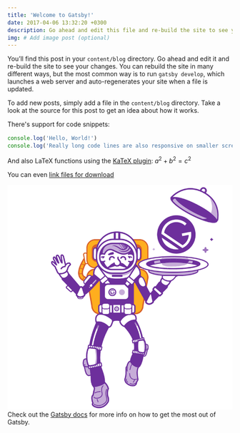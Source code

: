 ```yaml
---
title: 'Welcome to Gatsby!'
date: 2017-04-06 13:32:20 +0300
description: Go ahead and edit this file and re-build the site to see your changes. # Add post description (optional)
img: # Add image post (optional)
---
```


You’ll find this post in your `content/blog` directory. Go ahead and edit it and re-build the site to see your changes. You can rebuild the site in many different ways, but the most common way is to run `gatsby develop`, which launches a web server and auto-regenerates your site when a file is updated.

To add new posts, simply add a file in the `content/blog` directory. Take a look at the source for this post to get an idea about how it works.

There's support for code snippets:

```javascript
console.log('Hello, World!')
console.log('Really long code lines are also responsive on smaller screens just like the rest of the text.') 
```

And also LaTeX functions using the [KaTeX plugin][katex-plugin]: $a^2 + b^2 = c^2$

You can even [link files for download](hello_world.zip)

![gatsby](./gatsby-astronaut.png)
Check out the [Gatsby docs][gatsby-docs] for more info on how to get the most out of Gatsby.

[gatsby-docs]: https://www.gatsbyjs.org/docs/
[katex-plugin]: https://www.gatsbyjs.org/packages/gatsby-remark-katex/
